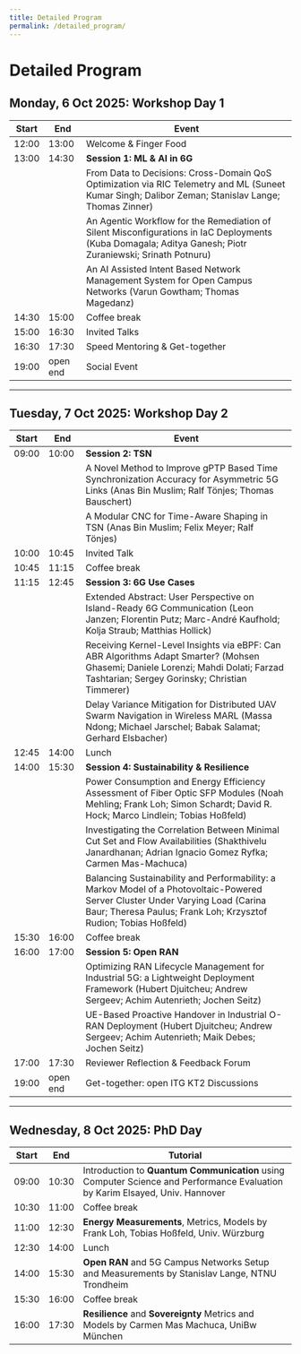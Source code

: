 ```yaml
---
title: Detailed Program
permalink: /detailed_program/
---
```


# Detailed Program

## Monday, 6 Oct 2025: Workshop Day 1

| Start       | End         | Event                            | 
| ----------- | ----------- | -----------------                |
| 12:00       | 13:00       | Welcome & Finger Food            |
| 13:00       | 14:30       | **Session 1: ML & AI in 6G** |          
|       |    | From Data to Decisions: Cross-Domain QoS Optimization via RIC Telemetry and ML (Suneet Kumar Singh; Dalibor Zeman; Stanislav Lange; Thomas Zinner) |
|       |    |  An Agentic Workflow for the Remediation of Silent Misconfigurations in IaC Deployments (Kuba Domagala; Aditya Ganesh; Piotr Zuraniewski; Srinath Potnuru) |
|       |    |  An AI Assisted Intent Based Network Management System for Open Campus Networks (Varun Gowtham; Thomas Magedanz) |
| 14:30       | 15:00       | Coffee break                     |
| 15:00       | 16:30       | Invited Talks                    |
| 16:30       | 17:30       | Speed Mentoring & Get-together   |
| 19:00       | open end    | Social Event                     |

***

## Tuesday, 7 Oct 2025: Workshop Day 2

| Start       | End         | Event                  | 
| ----------- | ----------- | -----------------      |
| 09:00       | 10:00       | **Session 2: TSN**    |
|       |    | A Novel Method to Improve gPTP Based Time Synchronization Accuracy for Asymmetric 5G Links (Anas Bin Muslim; Ralf Tönjes; Thomas Bauschert) |
|       |    | A Modular CNC for Time-Aware Shaping in TSN (Anas Bin Muslim; Felix Meyer; Ralf Tönjes) |
| 10:00       | 10:45       | Invited Talk           |
| 10:45       | 11:15       | Coffee break           |
| 11:15       | 12:45       | **Session 3:  6G Use Cases**    |
|       |    | Extended Abstract: User Perspective on Island-Ready 6G Communication (Leon Janzen; Florentin Putz; Marc-André Kaufhold; Kolja Straub; Matthias Hollick)|
|       |    | Receiving Kernel-Level Insights via eBPF: Can ABR Algorithms Adapt Smarter? (Mohsen Ghasemi; Daniele Lorenzi; Mahdi Dolati; Farzad Tashtarian; Sergey Gorinsky; Christian Timmerer)|
|       |    | Delay Variance Mitigation for Distributed UAV Swarm Navigation in Wireless MARL (Massa Ndong; Michael Jarschel; Babak Salamat; Gerhard Elsbacher)|
| 12:45       | 14:00       | Lunch                  |
| 14:00       | 15:30       | **Session 4: Sustainability & Resilience**    |
|       |    |  Power Consumption and Energy Efficiency Assessment of Fiber Optic SFP Modules (Noah Mehling; Frank Loh; Simon Schardt; David R. Hock; Marco Lindlein; Tobias Hoßfeld)|
|       |    |  Investigating the Correlation Between Minimal Cut Set and Flow Availabilities (Shakthivelu Janardhanan; Adrian Ignacio Gomez Ryfka; Carmen Mas-Machuca)|
|       |    |  Balancing Sustainability and Performability: a Markov Model of a Photovoltaic-Powered Server Cluster Under Varying Load (Carina Baur; Theresa Paulus; Frank Loh; Krzysztof Rudion; Tobias Hoßfeld)|
| 15:30       | 16:00       | Coffee break           |
| 16:00       | 17:00       | **Session 5: Open RAN**    |
|       |    |   Optimizing RAN Lifecycle Management for Industrial 5G: a Lightweight Deployment Framework (Hubert Djuitcheu; Andrew Sergeev; Achim Autenrieth; Jochen Seitz)|
|       |    |   UE-Based Proactive Handover in Industrial O-RAN Deployment (Hubert Djuitcheu; Andrew Sergeev; Achim Autenrieth; Maik Debes; Jochen Seitz)|
| 17:00       | 17:30       | Reviewer Reflection & Feedback Forum    |
| 19:00       | open end    | Get-together: open ITG KT2 Discussions    |

***

## Wednesday, 8 Oct 2025: PhD Day
| Start       | End         | Tutorial                  | 
| ----------- | ----------- | -----------------      |
| 09:00       | 10:30       |  Introduction to **Quantum Communication** using Computer Science and Performance Evaluation by Karim Elsayed, Univ. Hannover|
| 10:30       | 11:00       | Coffee break           |
| 11:00       | 12:30       |  **Energy Measurements**, Metrics, Models by Frank Loh, Tobias Hoßfeld, Univ. Würzburg |
| 12:30       | 14:00       | Lunch                  |
| 14:00       | 15:30       |  **Open RAN** and 5G Campus Networks Setup and Measurements by Stanislav Lange, NTNU Trondheim |
| 15:30       | 16:00       | Coffee break           |
| 16:00       | 17:30       | **Resilience** and **Sovereignty** Metrics and Models by Carmen Mas Machuca, UniBw München      |




